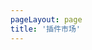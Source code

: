 ```yaml
---
pageLayout: page
title: '插件市场'
---
```


<PluginMarket :items="pluginItems" />

<script setup lang="ts">
import { pluginItems } from '@source/.vuepress/data/plugin'
</script>